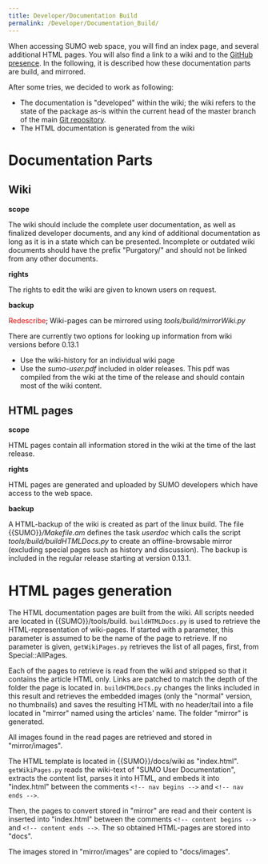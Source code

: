 ```yaml
---
title: Developer/Documentation Build
permalink: /Developer/Documentation_Build/
---
```


When accessing SUMO web space, you will find an index page, and several
additional HTML pages. You will also find a link to a wiki and to the
[GitHub presence](https://github.com/DLR-TS/sumo). In the following, it
is described how these documentation parts are build, and mirrored.

After some tries, we decided to work as following:

- The documentation is "developed" within the wiki; the wiki refers to
  the state of the package as-is within the current head of the master
  branch of the main [Git repository](https://github.com/DLR-TS/sumo).
- The HTML documentation is generated from the wiki

# Documentation Parts

## Wiki

**scope**

  The wiki should include the complete user documentation, as well as
  finalized developer documents, and any kind of additional
  documentation as long as it is in a state which can be presented.
  Incomplete or outdated wiki documents should have the prefix
  "Purgatory/" and should not be linked from any other documents.

**rights**

  The rights to edit the wiki are given to known users on request.

**backup**

  <font color="red">Redescribe</font>; Wiki-pages can be mirrored
  using *tools/build/mirrorWiki.py*

There are currently two options for looking up information from wiki
versions before 0.13.1

- Use the wiki-history for an individual wiki page
- Use the *sumo-user.pdf* included in older releases. This pdf was
  compiled from the wiki at the time of the release and should contain
  most of the wiki content.

## HTML pages

**scope**

  HTML pages contain all information stored in the wiki at the time of
  the last release.

**rights**

  HTML pages are generated and uploaded by SUMO developers which have
  access to the web space.

**backup**

  A HTML-backup of the wiki is created as part of the linux build. The
  file  {{SUMO}}*/Makefile.am* defines the task *userdoc* which calls the
  script *tools/build/buildHTMLDocs.py* to create an offline-browsable
  mirror (excluding special pages such as history and discussion). The
  backup is included in the regular release starting at version
  0.13.1.

# HTML pages generation

The HTML documentation pages are built from the wiki. All scripts needed
are located in {{SUMO}}/tools/build. `buildHTMLDocs.py` is used to retrieve the
HTML-representation of wiki-pages. If started with a parameter, this
parameter is assumed to be the name of the page to retrieve. If no
parameter is given, `getWikiPages.py` retrieves the list of all pages,
first, from Special::AllPages.

Each of the pages to retrieve is read from the wiki and stripped so that
it contains the article HTML only. Links are patched to match the depth
of the folder the page is located in. `buildHTMLDocs.py` changes the
links included in this result and retrieves the embedded images (only
the "normal" version, no thumbnails) and saves the resulting HTML with
no header/tail into a file located in "mirror" named using the articles'
name. The folder "mirror" is generated.

All images found in the read pages are retrieved and stored in
"mirror/images".

The HTML template is located in {{SUMO}}/docs/wiki as "index.html".
`getWikiPages.py` reads the wiki-text of "SUMO User Documentation",
extracts the content list, parses it into HTML, and embeds it into
"index.html" between the comments `<!-- nav begins -->` and `<!-- nav ends -->`.

Then, the pages to convert stored in "mirror" are read and their content
is inserted into "index.html" between the comments `<!-- content begins -->` and `<!-- content ends -->`. The so obtained
HTML-pages are stored into "docs".

The images stored in "mirror/images" are copied to "docs/images".